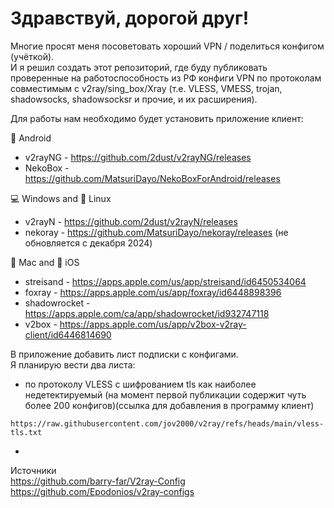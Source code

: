 # Здравствуй, дорогой друг!  
Многие просят меня посоветовать хороший VPN / поделиться конфигом (учёткой).  
И я решил создать этот репозиторий, где буду публиковать проверенные на работоспособность из РФ конфиги VPN по протоколам  
совместимым с v2ray/sing_box/Xray (т.е. VLESS, VMESS, trojan, shadowsocks, shadowsocksr и прочие, и их расширения).  
  
Для работы нам необходимо будет установить приложение клиент:  
  
🤖 Android  
- v2rayNG - https://github.com/2dust/v2rayNG/releases  
- NekoBox - https://github.com/MatsuriDayo/NekoBoxForAndroid/releases  

💻 Windows and 🐧 Linux  
- v2rayN - https://github.com/2dust/v2rayN/releases  
- nekoray - https://github.com/MatsuriDayo/nekoray/releases (не обновляется с декабря 2024)  

🍎 Mac and 📱 iOS  
- streisand - https://apps.apple.com/us/app/streisand/id6450534064  
- foxray - https://apps.apple.com/us/app/foxray/id6448898396  
- shadowrocket - https://apps.apple.com/ca/app/shadowrocket/id932747118  
- v2box - https://apps.apple.com/us/app/v2box-v2ray-client/id6446814690  



В приложение добавить лист подписки с конфигами.  
Я планирую вести два листа:
- по протоколу VLESS с шифрованием tls как наиболее недетектируемый (на момент первой публикации содержит чуть более 200 конфигов)(ссылка для добавления в программу клиент)  
```
https://raw.githubusercontent.com/jov2000/v2ray/refs/heads/main/vless-tls.txt
```
- 



Источники  
https://github.com/barry-far/V2ray-Config  
https://github.com/Epodonios/v2ray-configs  
